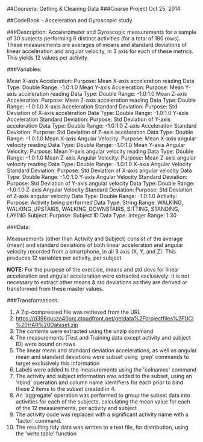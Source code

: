 ##Coursera: Getting & Cleaning Data
###Course Project 
Oct 25, 2014

##CodeBook - Acceleration and Gyroscopic study

###Description: 
Accelerometer and Gyroscopic measurements for a sample of 30 subjects performing 6 distinct activities (for a total of 180 rows).
These measurements are averages of means and standard deviations of linear acceleration and angular velocity, in 3 axis for each of these metrics. This yields 12 values per activity.

###Variables:

Mean X-axis Acceleration: 
	Purpose:	Mean X-axis acceleration reading
	Data Type: 	Double
	Range:		-1.0:1.0
Mean Y-axis Acceleration:
	Purpose:	Mean Y-axis acceleration reading
	Data Type: 	Double
	Range:		-1.0:1.0
Mean Z-axis Acceleration:
	Purpose:	Mean Z-axis acceleration reading
	Data Type: 	Double
	Range:		-1.0:1.0
X-axis Acceleration Standard Deviation:
	Purpose:	Std Deviation of X-axis acceleration
	Data Type: 	Double
	Range:		-1.0:1.0
Y-axis Acceleration Standard Deviation:
	Purpose:	Std Deviation of Y-axis acceleration
	Data Type: 	Double
	Range:		-1.0:1.0
Z-axis Acceleration Standard Deviation:
	Purpose:	Std Deviation of Z-axis acceleration
	Data Type: 	Double
	Range:		-1.0:1.0
Mean X-axis Angular Velocity:
	Purpose:	Mean X-axis angular velocity reading
	Data Type: 	Double
	Range:		-1.0:1.0
Mean Y-axis Angular Velocity:
	Purpose:	Mean Y-axis angular velocity reading
	Data Type: 	Double
	Range:		-1.0:1.0
Mean Z-axis Angular Velocity:
	Purpose:	Mean Z-axis angular velocity reading
	Data Type: 	Double
	Range:		-1.0:1.0
X-axis Angular Velocity Standard Deviation:
	Purpose:	Std Deviation of X-axis angular velocity
	Data Type: 	Double
	Range:		-1.0:1.0
Y-axis Angular Velocity Standard Deviation:
	Purpose:	Std Deviation of Y-axis angular velocity
	Data Type: 	Double
	Range:		-1.0:1.0
Z-axis Angular Velocity Standard Deviation:
	Purpose:	Std Deviation of Z-axis angular velocity
	Data Type: 	Double
	Range:		-1.0:1.0
Activity:
	Purpose:	Activity being performed
	Data Type: 	String
	Range:		WALKING, WALKING_UPSTAIRS, WALKING_DOWNSTAIRS, SITTING, STANDING, LAYING
Subject:
	Purpose:	Subject ID
	Data Type: 	Integer
	Range:		1:30

###Data:

Measurements (other than Activity and Subject) consist of the average (mean) and standard deviations of both linear acceleration and angular velocity recorded from a smartphone, in all 3 axis (X, Y, and Z).  This produces 12 variables per activity, per subject.

**NOTE:**
For the purpose of the exercise, means and std devs for linear acceleration and angular acceleration were extracted exclusively: it is not necessary to extract other means & std deviations as they are derived or transformed from these master values.
	
###Transformations:
1. A Zip-compressed file was retrieved from the URL
  1. https://d396qusza40orc.cloudfront.net/getdata%2Fprojectfiles%2FUCI%20HAR%20Dataset.zip
2. The contents were extracted using the unzip command
3. The measurements (Test and Training data except activity and subject ID) were bound on rows
4. The linear mean and standard deviation accelerations, as well as angular mean and standard deviations were subset using 'grep' commands to target exclusively this information
5. Labels were added to the measurements using the 'colnames' command
6. The activity and subject information was added to the subset, using an 'rbind' operation and column name identifiers for each prior to bind these 2 items to the subset created in 4.
7. An 'aggregate' operation was performed to group the subset data into activities for each of the subjects, calculating the mean value for each of the 12 measurements, per activity and subject
8. The activity code was replaced with a significant activity name with a 'factor' command.
9. The resulting tidy data was written to a text file, for distribution, using the 'write.table' function
